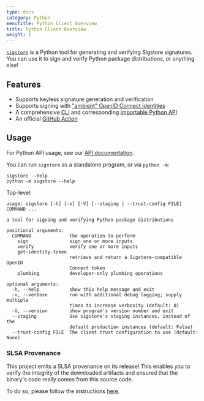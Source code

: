 ```yaml
---
type: docs
category: Python
menuTitle: Python Client Overview
title: Python Client Overview
weight: 1
---
```


[`sigstore`](https://pypi.org/project/sigstore/) is a Python tool for generating and verifying Sigstore signatures. You can use it to sign and verify Python package distributions, or anything else!

## Features

* Supports keyless signature generation and verification
* Supports signing with ["ambient" OpenID Connect identities ](../signing#signing-with-ambient-credentials)
* A comprehensive [CLI](#usage) and corresponding [importable Python API](https://sigstore.github.io/sigstore-python)
* An official [GitHub Action](../github_action)

## Usage 

For Python API usage, see our [API documentation](https://sigstore.github.io/sigstore-python/).

You can run `sigstore` as a standalone program, or via `python -m`:

```console
sigstore --help
python -m sigstore --help
```

Top-level:

<!-- @begin-sigstore-help@ -->
```
usage: sigstore [-h] [-v] [-V] [--staging | --trust-config FILE] COMMAND ...

a tool for signing and verifying Python package distributions

positional arguments:
  COMMAND              the operation to perform
    sign               sign one or more inputs
    verify             verify one or more inputs
    get-identity-token
                       retrieve and return a Sigstore-compatible OpenID
                       Connect token
    plumbing           developer-only plumbing operations

optional arguments:
  -h, --help           show this help message and exit
  -v, --verbose        run with additional debug logging; supply multiple
                       times to increase verbosity (default: 0)
  -V, --version        show program's version number and exit
  --staging            Use sigstore's staging instances, instead of the
                       default production instances (default: False)
  --trust-config FILE  The client trust configuration to use (default: None)
```
<!-- @end-sigstore-help@ -->

### SLSA Provenance
This project emits a SLSA provenance on its release! This enables you to verify the integrity of the downloaded artifacts and ensured that the binary's code really comes from this source code.

To do so, please follow the instructions [here](https://github.com/slsa-framework/slsa-github-generator#verification-of-provenance).